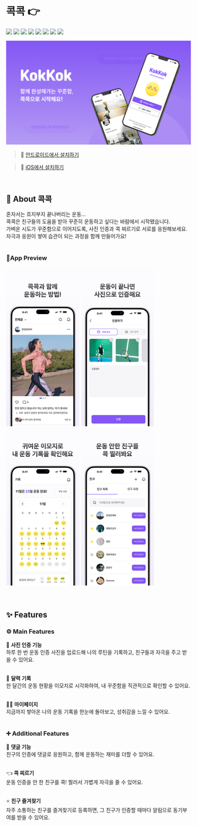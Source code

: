# 콕콕 👉
<p align="left">
  <img src="https://img.shields.io/badge/-React_Native-222?logo=react&logoColor=61DAFB"/>
  <img src="https://img.shields.io/badge/-Expo-222?logo=expo"/>
  <img src="https://img.shields.io/badge/-TypeScript-222?logo=typescript&logoColor=3178C6"/>
  <img src="https://img.shields.io/badge/-Supabase-222?logo=supabase&logoColor=3FCF8E"/>
  <img src="https://img.shields.io/badge/-Firebase-222?logo=firebase&logoColor=FFCA28"/>
  <img src="https://img.shields.io/badge/-NativeWind-222"/>
  <img src="https://img.shields.io/badge/-React_Query-222?logo=react-query"/>
  <img src="https://img.shields.io/badge/-Jotai-222"/>
</p>


![앱 메인 이미지](./assets/images/main-image.png)
<br>

> 🔗 [안드로이드에서 설치하기](https://play.google.com/store/apps/details?id=com.epilogue.kokkok)  

> 🔗 [iOS에서 설치하기](https://apps.apple.com/kr/app/%EC%BD%95%EC%BD%95/id6739578519)  
<br>

## 👀 About 콕콕

혼자서는 흐지부지 끝나버리는 운동...  
콕콕은 친구들의 도움을 받아 꾸준히 운동하고 싶다는 바람에서 시작됐습니다.  
가벼운 시도가 꾸준함으로 이어지도록, 사진 인증과 콕 찌르기로 서로를 응원해보세요.  
자극과 응원이 쌓여 습관이 되는 과정을 함께 만들어가요!  
<br>

### 📱App Preview
<img src="./assets/images/screenshot1.png" width="200"/>  <img src="./assets/images/screenshot2.png" style="width:200px; height:432px;"/>  <img src="./assets/images/screenshot3.png" width="200"/>  <img src="./assets/images/screenshot4.png" width="200"/>
<br>
<br>
<br>

## ✨ Features  
### ⚙️ Main Features  
📸 **사진 인증 기능**  
하루 한 번 운동 인증 사진을 업로드해 나의 루틴을 기록하고, 친구들과 자극을 주고 받을 수 있어요. 
<br> 
<br> 

📅 **달력 기록**  
한 달간의 운동 현황을 이모지로 시각화하여, 내 꾸준함을 직관적으로 확인할 수 있어요.  
<br>

🧑‍💻 **마이페이지**  
지금까지 쌓아온 나의 운동 기록을 한눈에 돌아보고, 성취감을 느낄 수 있어요.  
<br>

### ➕ Additional Features  
💬 **댓글 기능**  
친구의 인증에 댓글로 응원하고, 함께 운동하는 재미를 더할 수 있어요.  
<br>

👈 **콕 찌르기**  
운동 인증을 안 한 친구를 콕! 찔러서 가볍게 자극을 줄 수 있어요.  
<br>

⭐️ **친구 즐겨찾기**  
자주 소통하는 친구를 즐겨찾기로 등록하면, 그 친구가 인증할 때마다 알림으로 동기부여를 받을 수 있어요.

<br>
<br>
<br>

